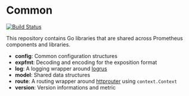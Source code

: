 # Common
[![Build Status](https://travis-ci.org/prometheus/common.svg)](https://travis-ci.org/prometheus/common)

This repository contains Go libraries that are shared across Prometheus
components and libraries.

* **config**: Common configuration structures
* **expfmt**: Decoding and encoding for the exposition format
* **log**: A logging wrapper around [logrus](https://github.com/Sirupsen/logrus)
* **model**: Shared data structures
* **route**: A routing wrapper around [httprouter](https://github.com/julienschmidt/httprouter) using `context.Context`
* **version**: Version informations and metric
